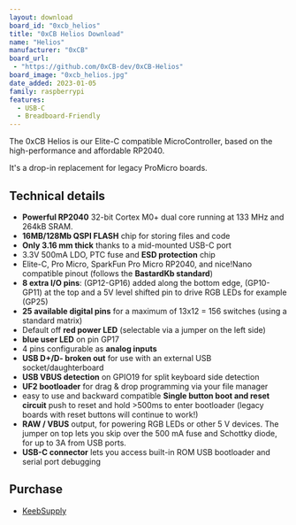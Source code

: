 ```yaml
---
layout: download
board_id: "0xcb_helios"
title: "0xCB Helios Download"
name: "Helios"
manufacturer: "0xCB"
board_url:
 - "https://github.com/0xCB-dev/0xCB-Helios"
board_image: "0xcb_helios.jpg"
date_added: 2023-01-05
family: raspberrypi
features:
  - USB-C
  - Breadboard-Friendly
---
```


The 0xCB Helios is our Elite-C compatible MicroController, based on the high-performance and affordable RP2040.

It's a drop-in replacement for legacy ProMicro boards.

## Technical details

- **Powerful RP2040** 32-bit Cortex M0+ dual core running at 133 MHz and 264kB SRAM.
- **16MB/128Mb QSPI FLASH** chip for storing files and code
- **Only 3.16 mm thick** thanks to a mid-mounted USB-C port
- 3.3V 500mA LDO, PTC fuse and **ESD protection** chip
- Elite-C, Pro Micro, SparkFun Pro Micro RP2040, and nice!Nano compatible pinout (follows the **BastardKb standard**)
- **8 extra I/O pins**: (GP12-GP16) added along the bottom edge, (GP10-GP11) at the top and a 5V level shifted pin to drive RGB LEDs for example (GP25)
- **25 available digital pins** for a maximum of 13x12 = 156 switches (using a standard matrix)
- Default off **red power LED** (selectable via a jumper on the left side)
- **blue user LED** on pin GP17
- 4 pins configurable as **analog inputs**
- **USB D+/D- broken out** for use with an external USB socket/daughterboard
- **USB VBUS detection** on GPIO19 for split keyboard side detection
- **UF2 bootloader** for drag & drop programming via your file manager
- easy to use and backward compatible **Single button boot and reset circuit** push to reset and hold >500ms to enter bootloader (legacy boards with reset buttons will continue to work!)
- **RAW / VBUS** output, for powering RGB LEDs or other 5 V devices. The jumper on top lets you skip over the 500 mA fuse and Schottky diode, for up to 3A from USB ports.
- **USB-C connector** lets you access built-in ROM USB bootloader and serial port debugging

## Purchase

- [KeebSupply](https://keeb.supply/products/0xcb-helios)
